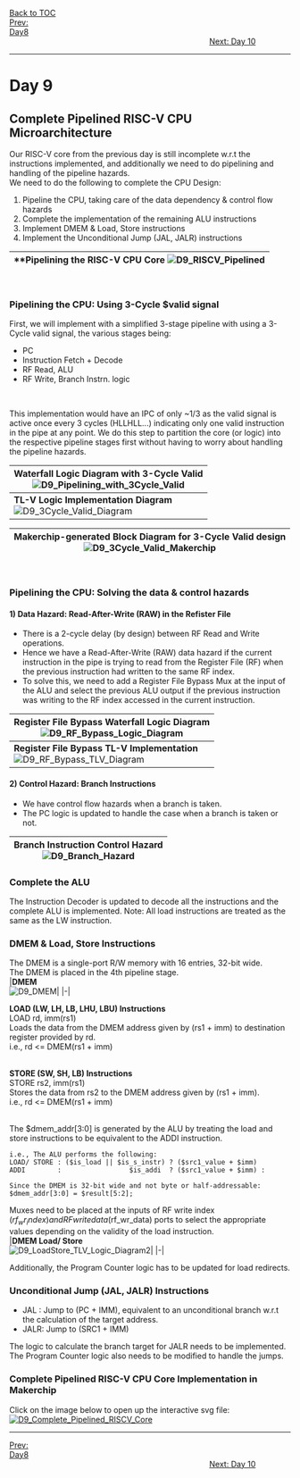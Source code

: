 [Back to TOC](../README.md)  
[Prev: Day8](Day8.md)$~~~~~~~~~~~~~~~~~~~~~~~~~~~~~~~~~~~~~~~~~~~~~~~~~~~~~~~~~~~~~~~~~~~~~~~~~~~~~~~~~~~~~~~~~~~~~~~~~~~~~~~~~~~~~~~~~~~~~~~~~~~~~~~~~~~~~~~~~~~~~~~~~~~~~~~~~~~~~~~~~~~~~~~~~~~~~~~~~~~~~~~~~~~~~~~~~~~~~~~~~~~~~~~~~~$[Next: Day 10](Day_10.md)  
_________________________________________________________________________________________________________  
# Day 9
## Complete Pipelined RISC-V CPU Microarchitecture
Our RISC-V core from the previous day is still incomplete w.r.t the instructions implemented, and additionally we need to do pipelining and handling of the pipeline hazards.  
We need to do the following to complete the CPU Design:
  1) Pipeline the CPU, taking care of the data dependency & control flow hazards
  2) Complete the implementation of the remaining ALU instructions
  3) Implement DMEM & Load, Store instructions
  4) Implement the Unconditional Jump (JAL, JALR) instructions

|**Pipelining the RISC-V CPU Core ![D9_RISCV_Pipelined](/docs/images/D9_RISCV_Pipelined.png)|
|-|
<br>

### Pipelining the CPU: Using 3-Cycle $valid signal
First, we will implement with a simplified 3-stage pipeline with using a 3-Cycle valid signal, the various stages being:  
  * PC
  * Instruction Fetch + Decode
  * RF Read, ALU
  * RF Write, Branch Instrn. logic
<br>

This implementation would have an IPC of only ~1/3 as the valid signal is active once every 3 cycles (HLLHLL...) indicating only one valid instruction in the pipe at any point. We do this step to partition the core (or logic) into the respective pipeline stages first without having to worry about handling the pipeline hazards.   

|**Waterfall Logic Diagram with 3-Cycle Valid**<br>  ![D9_Pipelining_with_3Cycle_Valid](/docs/images/D9_Pipelining_with_3Cycle_Valid.png)|
|-|
|**TL-V Logic Implementation Diagram**<br>  ![D9_3Cycle_Valid_Diagram](/docs/images/D9_3Cycle_Valid_Diagram.png)|

|**Makerchip-generated Block Diagram for 3-Cycle Valid design**<br>  ![D9_3Cycle_Valid_Makerchip](/docs/images/D9_3Cycle_Valid_Makerchip.png)|
|-|
<br>

### Pipelining the CPU: Solving the data & control hazards
#### 1) Data Hazard: Read-After-Write (RAW) in the Refister File
  * There is a 2-cycle delay (by design) between RF Read and Write operations.
  * Hence we have a Read-After-Write (RAW) data hazard if the current instruction in the pipe is trying to read from the Register File (RF) when the previous instruction had written to the same RF index.
  * To solve this, we need to add a Register File Bypass Mux at the input of the ALU and select the previous ALU output if the previous instruction was writing to the RF index accessed in the current instruction.

  |**Register File Bypass Waterfall Logic Diagram**<br>  ![D9_RF_Bypass_Logic_Diagram](/docs/images/D9_RF_Bypass_Logic_Diagram.png)|
  |-|
  |**Register File Bypass TL-V Implementation**<br>  ![D9_RF_Bypass_TLV_Diagram](/docs/images/D9_RF_Bypass_TLV_Diagram.png)|

####  2) Control Hazard: Branch Instructions
  * We have control flow hazards when a branch is taken.
  * The PC logic is updated to handle the case when a branch is taken or not.
  
  |**Branch Instruction Control Hazard**<br>  ![D9_Branch_Hazard](/docs/images/D9_Branch_Hazard.png)|
  |-|

### Complete the ALU
The Instruction Decoder is updated to decode all the instructions and the complete ALU is implemented.
Note: All load instructions are treated as the same as the LW instruction. 

### DMEM & Load, Store Instructions
The DMEM is a single-port R/W memory with 16 entries, 32-bit wide.  
The DMEM is placed in the 4th pipeline stage.  
|**DMEM**<br>  ![D9_DMEM](/docs/images/D9_DMEM.png)|
|-|

**LOAD (LW, LH, LB, LHU, LBU) Instructions**  
LOAD rd, imm(rs1)  
Loads the data from the DMEM address given by (rs1 + imm) to destination register provided by rd.  
i.e., rd <= DMEM(rs1 + imm)  
<br>

**STORE (SW, SH, LB) Instructions**  
STORE rs2, imm(rs1)  
Stores the data from rs2 to the DMEM address given by (rs1 + imm).  
i.e., rd <= DMEM(rs1 + imm)  
<br>

The $dmem_addr[3:0] is generated by the ALU by treating the load and store instructions to be equivalent to the ADDI instruction.  
```
i.e., The ALU performs the following:
LOAD/ STORE : ($is_load || $is_s_instr) ? ($src1_value + $imm) 
ADDI        :                 $is_addi  ? ($src1_value + $imm) :

Since the DMEM is 32-bit wide and not byte or half-addressable:
$dmem_addr[3:0] = $result[5:2];
```

Muxes need to be placed at the inputs of RF write index ($rf_wr_index) and RF write data ($rf_wr_data) ports to select the appropriate values depending on the validity of the load instruction.  
|**DMEM Load/ Store**<br>  ![D9_LoadStore_TLV_Logic_Diagram2](/docs/images/D9_LoadStore_TLV_Logic_Diagram2.png)|
|-|

Additionally, the Program Counter logic has to be updated for load redirects.

### Unconditional Jump (JAL, JALR) Instructions
  * JAL : Jump to (PC + IMM), equivalent to an unconditional branch w.r.t the calculation of the target address.
  * JALR: Jump to (SRC1 + IMM)

The logic to calculate the branch target for JALR needs to be implemented.  
The Program Counter logic also needs to be modified to handle the jumps.  

### Complete Pipelined RISC-V CPU Core Implementation in Makerchip
<!--[**Link to SVG file of the RISC-V Core Block Diagram**](https://htmlpreview.github.io/?https://raw.githubusercontent.com/arunkpv/vsd-hdp/main/docs/html/riscv.html)  -->
Click on the image below to open up the interactive svg file:  
[![D9_Complete_Pipelined_RISCV_Core](/docs/images/D9_Complete_Pipelined_RISCV_Core.png)](https://htmlpreview.github.io/?https://raw.githubusercontent.com/arunkpv/vsd-hdp/main/docs/html/riscv.html)

_________________________________________________________________________________________________________  
[Prev: Day8](Day8.md)$~~~~~~~~~~~~~~~~~~~~~~~~~~~~~~~~~~~~~~~~~~~~~~~~~~~~~~~~~~~~~~~~~~~~~~~~~~~~~~~~~~~~~~~~~~~~~~~~~~~~~~~~~~~~~~~~~~~~~~~~~~~~~~~~~~~~~~~~~~~~~~~~~~~~~~~~~~~~~~~~~~~~~~~~~~~~~~~~~~~~~~~~~~~~~~~~~~~~~~~~~~~~~~~~~~$[Next: Day 10](Day_10.md)  
